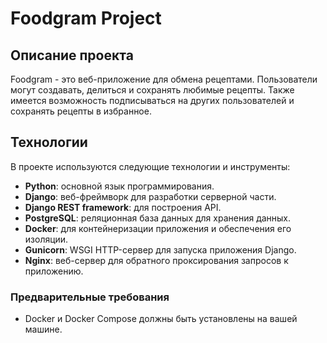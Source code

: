 # Foodgram Project

## Описание проекта
Foodgram - это веб-приложение для обмена рецептами. Пользователи могут создавать, делиться и сохранять любимые рецепты. Также имеется возможность подписываться на других пользователей и сохранять рецепты в избранное.

## Технологии
В проекте используются следующие технологии и инструменты:

- **Python**: основной язык программирования.
- **Django**: веб-фреймворк для разработки серверной части.
- **Django REST framework**: для построения API.
- **PostgreSQL**: реляционная база данных для хранения данных.
- **Docker**: для контейнеризации приложения и обеспечения его изоляции.
- **Gunicorn**: WSGI HTTP-сервер для запуска приложения Django.
- **Nginx**: веб-сервер для обратного проксирования запросов к приложению.

### Предварительные требования
- Docker и Docker Compose должны быть установлены на вашей машине.
  
